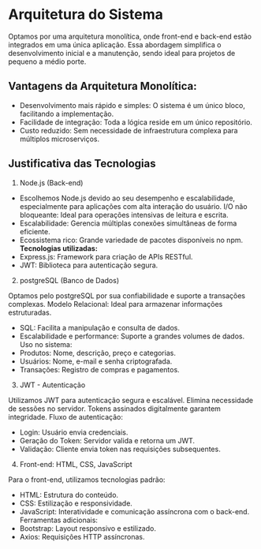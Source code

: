 # Arquitetura do Sistema

Optamos por uma arquitetura monolítica, onde front-end e back-end estão integrados em uma única aplicação. Essa abordagem simplifica o desenvolvimento inicial e a manutenção, sendo ideal para projetos de pequeno a médio porte.

## Vantagens da Arquitetura Monolítica:
 - Desenvolvimento mais rápido e simples: O sistema é um único bloco, facilitando a implementação.
 - Facilidade de integração: Toda a lógica reside em um único repositório.
 - Custo reduzido: Sem necessidade de infraestrutura complexa para múltiplos microserviços.

## Justificativa das Tecnologias

1. Node.js (Back-end)

 - Escolhemos Node.js devido ao seu desempenho e escalabilidade, especialmente para aplicações com alta interação do usuário.
I/O não bloqueante: Ideal para operações intensivas de leitura e escrita.
 - Escalabilidade: Gerencia múltiplas conexões simultâneas de forma eficiente.
 - Ecossistema rico: Grande variedade de pacotes disponíveis no npm.
  **Tecnologias utilizadas:**
 - Express.js: Framework para criação de APIs RESTful.
 - JWT: Biblioteca para autenticação segura.

2. postgreSQL (Banco de Dados)

Optamos pelo postgreSQL por sua confiabilidade e suporte a transações complexas.
Modelo Relacional: Ideal para armazenar informações estruturadas.
 - SQL: Facilita a manipulação e consulta de dados.
 - Escalabilidade e performance: Suporte a grandes volumes de dados.
Uso no sistema:
 - Produtos: Nome, descrição, preço e categorias.
 - Usuários: Nome, e-mail e senha criptografada.
 - Transações: Registro de compras e pagamentos.

3. JWT - Autenticação

Utilizamos JWT para autenticação segura e escalável.
Elimina necessidade de sessões no servidor.
Tokens assinados digitalmente garantem integridade.
Fluxo de autenticação:
 - Login: Usuário envia credenciais.
 - Geração do Token: Servidor valida e retorna um JWT.
 - Validação: Cliente envia token nas requisições subsequentes.

4. Front-end: HTML, CSS, JavaScript

Para o front-end, utilizamos tecnologias padrão:
 - HTML: Estrutura do conteúdo.
 - CSS: Estilização e responsividade.
 - JavaScript: Interatividade e comunicação assíncrona com o back-end.
Ferramentas adicionais:
 - Bootstrap: Layout responsivo e estilizado.
 - Axios: Requisições HTTP assíncronas.